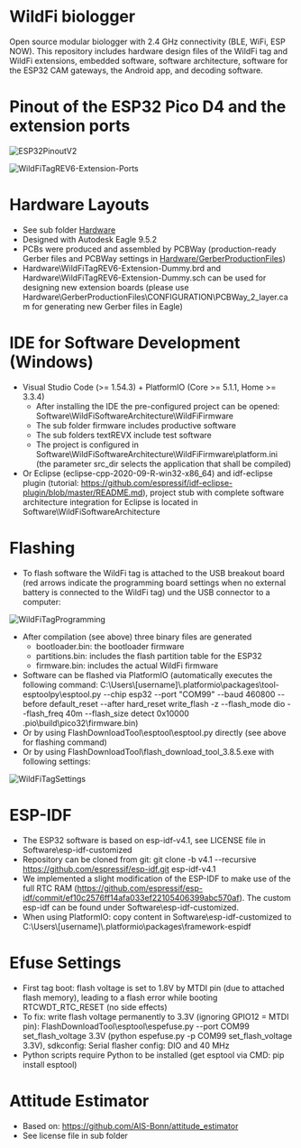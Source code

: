# WildFi biologger
Open source modular biologger with 2.4 GHz connectivity (BLE, WiFi, ESP NOW). This repository includes hardware design files of the WildFi tag and WildFi extensions, embedded software, software architecture, software for the ESP32 CAM gateways, the Android app, and decoding software.

# Pinout of the ESP32 Pico D4 and the extension ports
![ESP32PinoutV2](https://github.com/trichl/WildFiOpenSource/blob/main/Hardware/ESP32PinoutV2.png?raw=true)

![WildFiTagREV6-Extension-Ports](https://github.com/trichl/WildFiOpenSource/blob/main/Hardware/WildFiTagREV6-Extension-Ports.png?raw=true)

# Hardware Layouts
* See sub folder [Hardware](Hardware)
* Designed with Autodesk Eagle 9.5.2
* PCBs were produced and assembled by PCBWay (production-ready Gerber files and PCBWay settings in [Hardware/GerberProductionFiles](Hardware/GerberProductionFiles))
* Hardware\\WildFiTagREV6-Extension-Dummy.brd and Hardware\\WildFiTagREV6-Extension-Dummy.sch can be used for designing new extension boards (please use Hardware\\GerberProductionFiles\\CONFIGURATION\\PCBWay_2_layer.cam for generating new Gerber files in Eagle)

# IDE for Software Development (Windows)
* Visual Studio Code (>= 1.54.3) + PlatformIO (Core >= 5.1.1, Home >= 3.3.4)
   * After installing the IDE the pre-configured project can be opened: Software\\WildFiSoftwareArchitecture\\WildFiFirmware
   * The sub folder firmware includes productive software
   * The sub folders textREVX include test software
   * The project is configured in Software\\WildFiSoftwareArchitecture\\WildFiFirmware\\platform.ini (the parameter src_dir selects the application that shall be compiled)
* Or Eclipse (eclipse-cpp-2020-09-R-win32-x86_64) and idf-eclipse plugin (tutorial: https://github.com/espressif/idf-eclipse-plugin/blob/master/README.md), project stub with complete software architecture integration for Eclipse is located in Software\\WildFiSoftwareArchitecture

# Flashing
* To flash software the WildFi tag is attached to the USB breakout board (red arrows indicate the programming board settings when no external battery is connected to the WildFi tag) und the USB connector to a computer:

![WildFiTagProgramming](https://github.com/trichl/WildFiOpenSource/blob/main/FlashDownloadTool/WildFiTagProgramming.jpg?raw=true)

* After compilation (see above) three binary files are generated
  * bootloader.bin: the bootloader firmware
  * partitions.bin: includes the flash partition table for the ESP32
  * firmware.bin: includes the actual WildFi firmware
* Software can be flashed via PlatformIO (automatically executes the following command: C:\\Users\\[username]\\.platformio\\packages\\tool-esptoolpy\\esptool.py --chip esp32 --port "COM99" --baud 460800 --before default_reset --after hard_reset write_flash -z --flash_mode dio --flash_freq 40m --flash_size detect 0x10000 .pio\\build\\pico32\\firmware.bin)
* Or by using FlashDownloadTool\\esptool\\esptool.py directly (see above for flashing command)
* Or by using FlashDownloadTool\\flash_download_tool_3.8.5.exe with following settings:

![WildFiTagSettings](https://github.com/trichl/WildFiOpenSource/blob/main/FlashDownloadTool/WildFiTagSettings.png?raw=true)

# ESP-IDF
* The ESP32 software is based on esp-idf-v4.1, see LICENSE file in Software\\esp-idf-customized
* Repository can be cloned from git: git clone -b v4.1 --recursive https://github.com/espressif/esp-idf.git esp-idf-v4.1
* We implemented a slight modification of the ESP-IDF to make use of the full RTC RAM (https://github.com/espressif/esp-idf/commit/ef10c2576ff14afa033ef22105406399abc570af). The custom esp-idf can be found under Software\\esp-idf-customized.
* When using PlatformIO: copy content in Software\\esp-idf-customized to C:\\Users\\[username]\\.platformio\\packages\\framework-espidf

# Efuse Settings
* First tag boot: flash voltage is set to 1.8V by MTDI pin (due to attached flash memory), leading to a flash error while booting RTCWDT_RTC_RESET (no side effects)
* To fix: write flash voltage permanently to 3.3V (ignoring GPIO12 = MTDI pin): FlashDownloadTool\\esptool\\espefuse.py --port COM99 set_flash_voltage 3.3V (python espefuse.py -p COM99 set_flash_voltage 3.3V), sdkconfig: Serial flasher config: DIO and 40 MHz
* Python scripts require Python to be installed (get esptool via CMD: pip install esptool)

# Attitude Estimator
* Based on: https://github.com/AIS-Bonn/attitude_estimator
* See license file in sub folder
